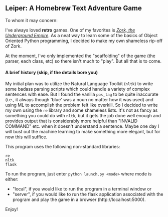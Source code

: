 ## Leiper: A Homebrew Text Adventure Game

To whom it may concern:

I've always loved **retro** games. One of my favorites is [*Zork, the Underground Empire*](https://textadventures.co.uk/games/view/5zyoqrsugeopel3ffhz_vq/zork).
As a neat way to learn some of the basics of Object Oriented Python programming, I decided
to make my own shameless rip-off of Zork. 

At the moment, I've only implemented the "scaffolding" of the game (the parser, each class, etc)
so there isn't much to "play". But all that is to come.

#### A brief history (skip, if the details bore you)
My initial plan was to utilize the Natural Language Toolkit (`nltk`) to write some badass parsing 
scripts which could handle a variety of complex sentences with ease. But I found the vanilla
`pos_tag` to be quite inaccurate (i.e., it always though 'blue' was a noun no matter how it was used)
and using ML to accomplish the problem felt like overkill. So I decided to write my own using the `re`
library and some shameless lists. It's not as fancy as something you could do with `nltk`, but it gets the 
job done well enough and provides output that is considerably more helpful than "INVALID COMMAND" etc. when it
doesn't understand a sentence. Maybe one day I will bust out the machine learning to make something
more elegant, but for now this will suffice.

This program uses the following non-standard libraries: 

```buildoutcfg
re
nltk
flask
```

To run the program, just enter `python launch.py <mode>` where mode is either:
* "local", if you would like to run the program in a terminal window or
* "server", if you would like to run the flask application associated with the program and
play the game in a browser (http://localhost:5000).

Enjoy!